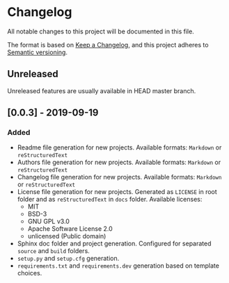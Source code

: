 # Changelog

All notable changes to this project will be documented in this file.

The format is based on [Keep a Changelog](https://keepachangelog.com),
and this project adheres to [Semantic versioning](https://semver.org/spec/v2.0.0.html).

## Unreleased

Unreleased features are usually available in HEAD master branch.

## [0.0.3] - 2019-09-19

### Added

* Readme file generation for new projects. Available formats: `Markdown`
or `reStructuredText`
* Authors file generation for new projects. Available formats: `Markdown`
or `reStructuredText`
* Changelog file generation for new projects. Available formats: `Markdown`
or `reStructuredText`
* License file generation for new projects. Generated as `LICENSE` in root
folder and as `reStructuredText` in `docs` folder.
 Available licenses:
  * MIT
  * BSD-3
  * GNU GPL v3.0
  * Apache Software License 2.0
  * unlicensed (Public domain)
* Sphinx doc folder and project generation. Configured for separated `source`
and `build` folders.
* `setup.py` and `setup.cfg` generation.
* `requirements.txt` and `requirements.dev` generation based on template
choices.
